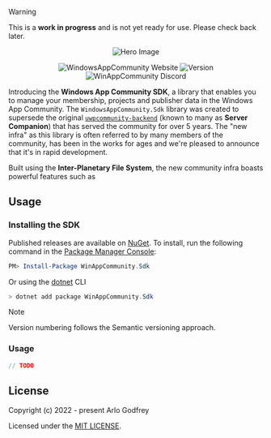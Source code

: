> [!WARNING]
> This is a **work in progress** and is not yet ready for use. Please check back later.

<p align="center">
  <img alt="Hero Image" src="https://github.com/user-attachments/assets/ac6d3215-1633-4f09-af31-4203176e904d" />
</p>

<p align="center">
  <a style="text-decoration:none" href="https://windowsappcommunity.com/">
    <img src="https://img.shields.io/badge/Community-Website-teal" alt="WindowsAppCommunity Website" /></a>
  <a style="text-decoration:none" href="https://www.nuget.org/packages/WinAppCommunity.Sdk">
    <img src="https://img.shields.io/nuget/v/WindowsAppCommunity.Sdk.svg" alt="Version" /></a>
  <a style="text-decoration:none" href="https://dsc.gg/uwpc">
    <img src="https://img.shields.io/discord/372137812037730304?label=Discord&color=7289da" alt="WinAppCommunity Discord" /></a>
</p>

Introducing the **Windows App Community SDK**, a library that enables you to manage your membership, projects and publisher data in the Windows App Community.
The `WindowsAppCommunity.Sdk` library was created to supersede the original [`uwpcommunity-backend`](https://github.com/WindowsAppCommunity/uwpcommunity-backend) (known to many as **Server Companion**) that has served the community for over 5 years.
The "new infra" as this library is often referred to by many members of the community, has been in the works for ages and we're pleased to announce that it's in rapid development.

Built using the **Inter-Planetary File System**, the new community infra boasts powerful features such as <!-- sorry got cut off while writing this -->

<!--
## Features

- **x**: 
- **y**: 
- **z**:
-->

## Usage

### Installing the SDK

Published releases are available on [NuGet](https://www.nuget.org/packages/WindowsAppCommunity.Sdk). To install, run the following command in the [Package Manager Console](https://docs.nuget.org/docs/start-here/using-the-package-manager-console):
```ps1
PM> Install-Package WinAppCommunity.Sdk
``` 
Or using the [dotnet](https://docs.microsoft.com/en-us/dotnet/core/tools/dotnet) CLI

```ps1
> dotnet add package WinAppCommunity.Sdk
```

> [!NOTE]
> Version numbering follows the Semantic versioning approach.

### Usage

```cs
// TODO
```

## License

Copyright (c) 2022 - present Arlo Godfrey

Licensed under the [MIT LICENSE](./src/LICENSE.txt).
